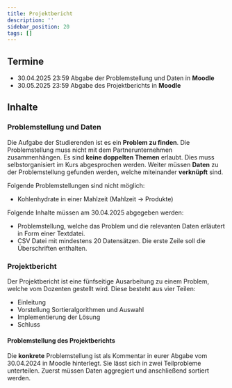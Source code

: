 ```yaml
---
title: Projektbericht
description: ''
sidebar_position: 20
tags: []
---
```


## Termine

- 30.04.2025 23:59 Abgabe der Problemstellung und Daten in **Moodle**
- 30.05.2025 23:59 Abgabe des Projektberichts in **Moodle**

## Inhalte

### Problemstellung und Daten

Die Aufgabe der Studierenden ist es ein **Problem zu finden**. Die
Problemstellung muss nicht mit dem Partnerunternehmen zusammenhängen. Es sind
**keine doppelten Themen** erlaubt. Dies muss selbstorganisiert im Kurs
abgesprochen werden. Weiter müssen **Daten** zu der Problemstellung gefunden
werden, welche miteinander **verknüpft** sind.

Folgende Problemstellungen sind nicht möglich:
 - Kohlenhydrate in einer Mahlzeit (Mahlzeit &rarr; Produkte)

Folgende Inhalte müssen am 30.04.2025 abgegeben werden:

- Problemstellung, welche das Problem und die relevanten Daten erläutert in Form
  einer Textdatei.
- CSV Datei mit mindestens 20 Datensätzen. Die erste Zeile soll die
  Überschriften enthalten.

### Projektbericht

Der Projektbericht ist eine fünfseitige Ausarbeitung zu einem Problem, welche
vom Dozenten gestellt wird. Diese besteht aus vier Teilen:

- Einleitung
- Vorstellung Sortieralgorithmen und Auswahl
- Implementierung der Lösung
- Schluss

#### Problemstellung des Projektberichts

Die **konkrete** Problemstellung ist als Kommentar in eurer Abgabe vom
30.04.2024 in Moodle hinterlegt. Sie lässt sich in zwei Teilprobleme
unterteilen. Zuerst müssen Daten aggregiert und anschließend sortiert werden.
